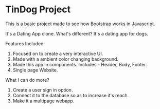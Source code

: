 # TinDog Project

This is a basic project made to see how Bootstrap works in Javascript.

It's a Dating App clone. What's different? It's a dating app for dogs.

Features Included:

1. Focused on to create a very interactive UI.
2. Made with a ambient color changing background.
3. Made this app in components. Includes - Header, Body, Footer.
4. Single page Website.

What I can do more?

1. Create a user sign in option.
2. Connect it to the database so as to increase it's reach.
3. Make it a multipage webapp.
